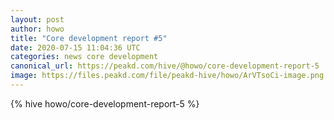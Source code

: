 ```yaml
---
layout: post
author: howo
title: "Core development report #5"
date: 2020-07-15 11:04:36 UTC
categories: news core development
canonical_url: https://peakd.com/hive/@howo/core-development-report-5
image: https://files.peakd.com/file/peakd-hive/howo/ArVTsoCi-image.png
---
```

{% hive howo/core-development-report-5 %}
